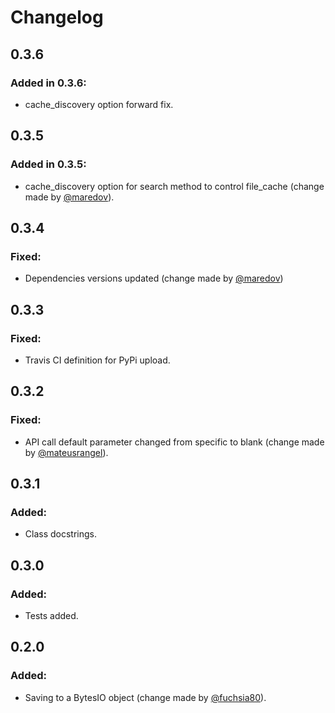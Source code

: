 # Changelog

## 0.3.6

### Added in 0.3.6:  
-   cache_discovery option forward fix.

## 0.3.5

### Added in 0.3.5:  
-   cache_discovery option for search method to control file_cache (change made by [@maredov](https://github.com/marodev)).

## 0.3.4

### Fixed:  
-   Dependencies versions updated (change made by [@maredov](https://github.com/marodev))

## 0.3.3

### Fixed:  
-   Travis CI definition for PyPi upload.

## 0.3.2

### Fixed:  
-   API call default parameter changed from specific to blank (change made by [@mateusrangel](https://github.com/mateusrangel)).

## 0.3.1

### Added:  
-   Class docstrings.

## 0.3.0

### Added:  
-   Tests added. 

## 0.2.0

### Added:  
-   Saving to a BytesIO object (change made by [@fuchsia80](https://github.com/fuchsia80)). 
